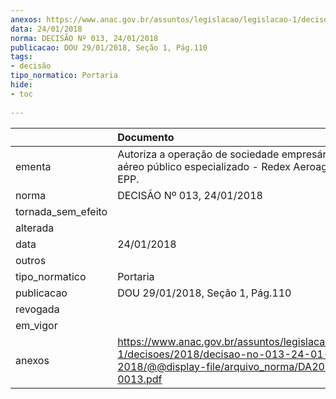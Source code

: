 ```yaml
---
anexos: https://www.anac.gov.br/assuntos/legislacao/legislacao-1/decisoes/2018/decisao-no-013-24-01-2018/@@display-file/arquivo_norma/DA2018-0013.pdf
data: 24/01/2018
norma: DECISÃO Nº 013, 24/01/2018
publicacao: DOU 29/01/2018, Seção 1, Pág.110
tags:
- decisão
tipo_normatico: Portaria
hide: 
- toc 
 
---
```


|                    | Documento                                                                                                                                     |
|:-------------------|:----------------------------------------------------------------------------------------------------------------------------------------------|
| ementa             | Autoriza a operação de sociedade empresária de serviço aéreo público especializado - Redex Aeroagrícola Ltda. – EPP.                          |
| norma              | DECISÃO Nº 013, 24/01/2018                                                                                                                    |
| tornada_sem_efeito |                                                                                                                                               |
| alterada           |                                                                                                                                               |
| data               | 24/01/2018                                                                                                                                    |
| outros             |                                                                                                                                               |
| tipo_normatico     | Portaria                                                                                                                                      |
| publicacao         | DOU 29/01/2018, Seção 1, Pág.110                                                                                                              |
| revogada           |                                                                                                                                               |
| em_vigor           |                                                                                                                                               |
| anexos             | https://www.anac.gov.br/assuntos/legislacao/legislacao-1/decisoes/2018/decisao-no-013-24-01-2018/@@display-file/arquivo_norma/DA2018-0013.pdf |